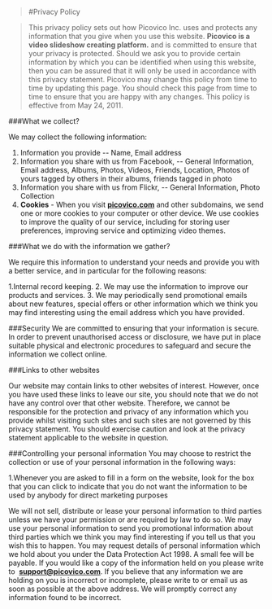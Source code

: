 >#Privacy Policy

>This privacy policy sets out how Picovico Inc. uses and protects any information that you give when you use this website. **Picovico is a video slideshow creating platform.** and is committed to ensure that your privacy is protected. Should we ask you to provide certain information by which you can be identified when using this website, then you can be assured that it will only be used in accordance with this privacy statement. Picovico may change this policy from time to time by updating this page. You should check this page from time to time to ensure that you are happy with any changes. This policy is effective from May 24, 2011.

###What we collect?

We may collect the following information:

1. Information you provide -- Name, Email address
2. Information you share with us from Facebook, -- General Information, Email address, Albums, Photos, Videos, Friends, Location, Photos of yours tagged by others in their albums, friends tagged in photo
3. Information you share with us from Flickr, -- General Information, Photo Collection
4. **Cookies** - When you visit [**picovico.com**](picovico.com) and other subdomains, we send one or more cookies to your computer or other device. We use cookies to improve the quality of our service, including for storing user preferences, improving service and optimizing video themes.

###What we do with the information we gather?

We require this information to understand your needs and provide you with a better service, and in particular for the following reasons:

1.Internal record keeping.
2. We may use the information to improve our products and services.
3. We may periodically send promotional emails about new features, special offers or other information which we think you may find interesting using the email address which you have provided.

###Security
We are committed to ensuring that your information is secure. In order to prevent unauthorised access or disclosure, we have put in place suitable physical and electronic procedures to safeguard and secure the information we collect online.

###Links to other websites

Our website may contain links to other websites of interest. However, once you have used these links to leave our site, you should note that we do not have any control over that other website. Therefore, we cannot be responsible for the protection and privacy of any information which you provide whilst visiting such sites and such sites are not governed by this privacy statement. You should exercise caution and look at the privacy statement applicable to the website in question.

###Controlling your personal information
You may choose to restrict the collection or use of your personal information in the following ways:

1.Whenever you are asked to fill in a form on the website, look for the box that you can click to indicate that you do not want the information to be used by anybody for direct marketing purposes

We will not sell, distribute or lease your personal information to third parties unless we have your permission or are required by law to do so. We may use your personal information to send you promotional information about third parties which we think you may find interesting if you tell us that you wish this to happen. You may request details of personal information which we hold about you under the Data Protection Act 1998. A small fee will be payable. If you would like a copy of the information held on you please write to&nbsp; [**support@picovico.com**](support@picovico.com). If you believe that any information we are holding on you is incorrect or incomplete, please write to or email us as soon as possible at the above address. We will promptly correct any information found to be incorrect.
